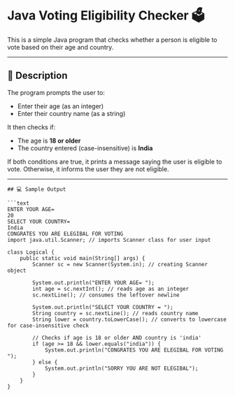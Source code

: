 # Java Voting Eligibility Checker 🗳️

This is a simple Java program that checks whether a person is eligible to vote based on their age and country.

---

## 🧾 Description

The program prompts the user to:
- Enter their age (as an integer)
- Enter their country name (as a string)

It then checks if:
- The age is **18 or older**
- The country entered (case-insensitive) is **India**

If both conditions are true, it prints a message saying the user is eligible to vote. Otherwise, it informs the user they are not eligible.

---
```
## 💻 Sample Output

```text
ENTER YOUR AGE=
20
SELECT YOUR COUNTRY=
India
CONGRATES YOU ARE ELEGIBAL FOR VOTING
import java.util.Scanner; // imports Scanner class for user input

class Logical {
    public static void main(String[] args) {
        Scanner sc = new Scanner(System.in); // creating Scanner object

        System.out.println("ENTER YOUR AGE= ");
        int age = sc.nextInt(); // reads age as an integer
        sc.nextLine(); // consumes the leftover newline

        System.out.println("SELECT YOUR COUNTRY = ");
        String country = sc.nextLine(); // reads country name
        String lower = country.toLowerCase(); // converts to lowercase for case-insensitive check

        // Checks if age is 18 or older AND country is 'india'
        if (age >= 18 && lower.equals("india")) {
            System.out.println("CONGRATES YOU ARE ELEGIBAL FOR VOTING ");
        } else {
            System.out.println("SORRY YOU ARE NOT ELEGIBAL");
        }
    }
}
```
